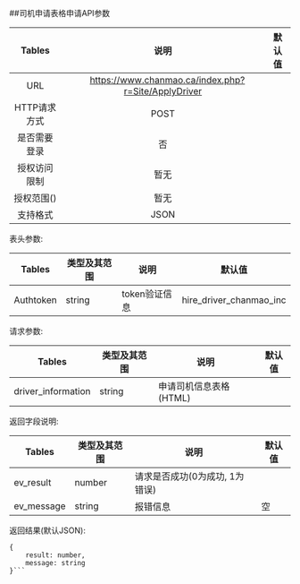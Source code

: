##司机申请表格申请API参数

| Tables |  说明 |  默认值|
| :-------------:| :-----:|:-----:|
| URL | 　https://www.chanmao.ca/index.php?r=Site/ApplyDriver ||
| HTTP请求方式 | POST |  |
| 是否需要登录 | 否 |  |
| 授权访问限制 | 暂无 |  |
| 授权范围() | 暂无 | |
| 支持格式 | JSON | |


表头参数:

| Tables | 类型及其范围 | 说明 |  默认值|
| -------------|-------------| -----|-----|
| Authtoken | string | token验证信息 |hire_driver_chanmao_inc|

请求参数:


| Tables | 类型及其范围 | 说明 |  默认值|
| ------------- |-------------| -----|-----|
| driver_information | string | 申请司机信息表格(HTML) ||





返回字段说明:

| Tables | 类型及其范围 | 说明 |  默认值|
| ------------- |-------------|-----|-----|
| ev_result | number |  请求是否成功(0为成功, 1为错误) ||
| ev_message | string | 报错信息 | 空|

返回结果(默认JSON):
```
{
    result: number,
    message: string
}```

